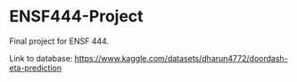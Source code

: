 # ENSF444-Project
Final project for ENSF 444. 

Link to database: https://www.kaggle.com/datasets/dharun4772/doordash-eta-prediction